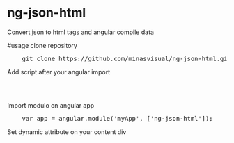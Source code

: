 # ng-json-html
Convert json to html tags and angular compile data

#usage
clone repository
<pre>
    git clone https://github.com/minasvisual/ng-json-html.git
</pre>

Add script after your angular import
<pre>
<script src="./ng-json-html/ngJsonHtml.js"></script>
</pre>

Import modulo on angular app
<pre>
    var app = angular.module('myApp', ['ng-json-html']);
</pre>

Set dynamic attribute on your content div
<pre>
    <div dynamic="myjson"></div>
</pre>